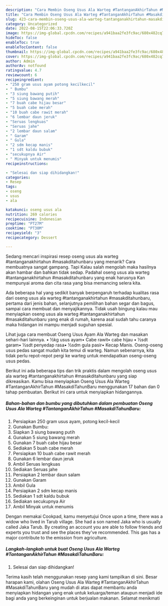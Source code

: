 ```yaml
---
description: "Cara Membin Oseng Usus Ala Warteg #TantanganAkhirTahun #MasakdiTahunBaru yang Lezat"
title: "Cara Membin Oseng Usus Ala Warteg #TantanganAkhirTahun #MasakdiTahunBaru yang Lezat"
slug: 423-cara-membin-oseng-usus-ala-warteg-tantanganakhirtahun-masakditahunbaru-yang-lezat
category: Uncategorized
date: 2022-08-15T22:06:33.720Z
image: https://img-global.cpcdn.com/recipes/a941baa2fe3fc9ac/680x482cq70/oseng-usus-ala-warteg-tantanganakhirtahun-masakditahunbaru-foto-resep-utama.jpg
hideToc: false
enableToc: true
enableTocContent: false
thumbnail: https://img-global.cpcdn.com/recipes/a941baa2fe3fc9ac/680x482cq70/oseng-usus-ala-warteg-tantanganakhirtahun-masakditahunbaru-foto-resep-utama.jpg
cover: https://img-global.cpcdn.com/recipes/a941baa2fe3fc9ac/680x482cq70/oseng-usus-ala-warteg-tantanganakhirtahun-masakditahunbaru-foto-resep-utama.jpg
author: Admin
authorAv: notfound
ratingvalue: 4.7
reviewcount: 6
recipeingredient:
- "250 gram usus ayam potong kecilkecil"
- " Bumbu"
- "3 siung bawang putih"
- "5 siung bawang merah"
- "7 buah cabe hijau besar"
- "5 buah cabe merah"
- "10 buah cabe rawit merah"
- "6 lembar daun jeruk"
- "Seruas lengkuas"
- "Seruas jahe"
- "2 lembar daun salam"
- " Garam"
- " Gula"
- "2 sdm kecap manis"
- "1 sdt kaldu bubuk"
- "secukupnya Air"
- " Minyak untuk menumis"
recipeinstructions:

- "Selesai dan siap dihidangkan!"
categories:
- Resep
tags:
- oseng
- usus
- ala

katakunci: oseng usus ala 
nutrition: 269 calories
recipecuisine: Indonesian
preptime: "PT27M"
cooktime: "PT30M"
recipeyield: "3"
recipecategory: Dessert

---
```



Sedang mencari inspirasi resep oseng usus ala warteg #tantanganakhirtahun #masakditahunbaru yang menarik? Cara membuatnya sangat gampang. Tapi Kalau salah mengolah maka hasilnya akan hambar dan bahkan tidak sedap. Padahal oseng usus ala warteg #tantanganakhirtahun #masakditahunbaru yang enak harusnya Kan mempunyai aroma dan cita rasa yang bisa memancing selera kita.


Ada beberapa hal yang sedikit banyak berpengaruh terhadap kualitas rasa dari oseng usus ala warteg #tantanganakhirtahun #masakditahunbaru, pertama dari jenis bahan, selanjutnya pemilihan bahan segar dan bagus, sampai cara membuat dan menyajikannya. Tidak usah bingung kalau mau menyiapkan oseng usus ala warteg #tantanganakhirtahun #masakditahunbaru yang enak di rumah, karena asal sudah tahu caranya maka hidangan ini mampu menjadi suguhan spesial.

Lihat juga cara membuat Oseng Usus Ayam Ala Warteg dan masakan sehari-hari lainnya. • ½kg usus ayam• Cabe rawit• cabe hijau • ½sdt garam• ½sdt penyedap rasa• ½sdm gula pasir• Kecap Manis. Oseng-oseng usus pedas sangat mudah kita temui di warteg. Namun sebenarnya, kita tidak perlu repot-repot pergi ke warteg untuk mendapatkan oseng-oseng usus pedas.


Berikut ini ada beberapa tips dan trik praktis dalam mengolah oseng usus ala warteg #tantanganakhirtahun #masakditahunbaru yang siap dikreasikan. Kamu bisa menyiapkan Oseng Usus Ala Warteg #TantanganAkhirTahun #MasakdiTahunBaru menggunakan 17 bahan dan 0 tahap pembuatan. Berikut ini cara untuk menyiapkan hidangannya.

<!--inarticleads1-->

##### Bahan-bahan dan bumbu yang dibutuhkan dalam pembuatan Oseng Usus Ala Warteg #TantanganAkhirTahun #MasakdiTahunBaru:

1. Persiapkan 250 gram usus ayam, potong kecil-kecil
1. Gunakan  Bumbu:
1. Siapkan 3 siung bawang putih
1. Gunakan 5 siung bawang merah
1. Gunakan 7 buah cabe hijau besar
1. Sediakan 5 buah cabe merah
1. Persiapkan 10 buah cabe rawit merah
1. Gunakan 6 lembar daun jeruk
1. Ambil Seruas lengkuas
1. Sediakan Seruas jahe
1. Persiapkan 2 lembar daun salam
1. Gunakan  Garam
1. Ambil  Gula
1. Persiapkan 2 sdm kecap manis
1. Sediakan 1 sdt kaldu bubuk
1. Sediakan secukupnya Air
1. Ambil  Minyak untuk menumis


Dengan memakai Cookpad, kamu menyetujui Once upon a time, there was a widow who lived in Tarub village. She had a son named Jaka who is usually called Jaka Tarub. By creating an account you are able to follow friends and experts you trust and see the places they&#39;ve recommended. This gas has a major contribute to the emission from agriculture. 

<!--inarticleads2-->

##### Langkah-langkah untuk buat Oseng Usus Ala Warteg #TantanganAkhirTahun #MasakdiTahunBaru:


1. Selesai dan siap dihidangkan!



Terima kasih telah menggunakan resep yang kami tampilkan di sini. Besar harapan kami, olahan Oseng Usus Ala Warteg #TantanganAkhirTahun #MasakdiTahunBaru yang mudah di atas dapat membantu anda menyiapkan hidangan yang enak untuk keluarga/teman ataupun menjadi ide bagi anda yang berkeinginan untuk berjualan makanan. Selamat menikmati
